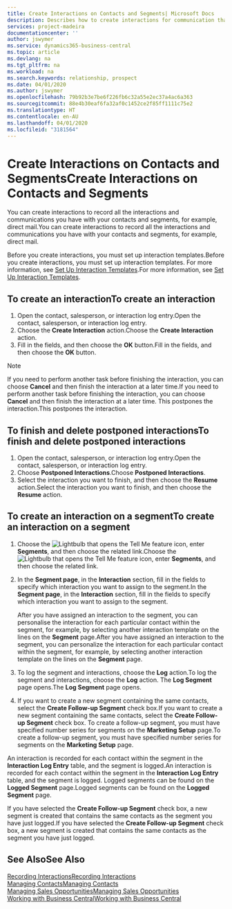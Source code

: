 ```yaml
---
title: Create Interactions on Contacts and Segments| Microsoft Docs
description: Describes how to create interactions for communication that you have with your contacts and segments in Business Central, for example, direct mail.
services: project-madeira
documentationcenter: ''
author: jswymer
ms.service: dynamics365-business-central
ms.topic: article
ms.devlang: na
ms.tgt_pltfrm: na
ms.workload: na
ms.search.keywords: relationship, prospect
ms.date: 04/01/2020
ms.author: jswymer
ms.openlocfilehash: 79b92b3e7be6f226fb6c32a55e2ec37a4ac6a363
ms.sourcegitcommit: 88e4b30eaf6fa32af0c1452ce2f85ff1111c75e2
ms.translationtype: HT
ms.contentlocale: en-AU
ms.lasthandoff: 04/01/2020
ms.locfileid: "3181564"
---
```

# <a name="create-interactions-on-contacts-and-segments"></a><span data-ttu-id="3a2fb-103">Create Interactions on Contacts and Segments</span><span class="sxs-lookup"><span data-stu-id="3a2fb-103">Create Interactions on Contacts and Segments</span></span>
<span data-ttu-id="3a2fb-104">You can create interactions to record all the interactions and communications you have with your contacts and segments, for example, direct mail.</span><span class="sxs-lookup"><span data-stu-id="3a2fb-104">You can create interactions to record all the interactions and communications you have with your contacts and segments, for example, direct mail.</span></span>

<span data-ttu-id="3a2fb-105">Before you create interactions, you must set up interaction templates.</span><span class="sxs-lookup"><span data-stu-id="3a2fb-105">Before you create interactions, you must set up interaction templates.</span></span> <span data-ttu-id="3a2fb-106">For more information, see  [Set Up Interaction Templates](marketing-interactions.md).</span><span class="sxs-lookup"><span data-stu-id="3a2fb-106">For more information, see  [Set Up Interaction Templates](marketing-interactions.md).</span></span>

## <a name="to-create-an-interaction"></a><span data-ttu-id="3a2fb-107">To create an interaction</span><span class="sxs-lookup"><span data-stu-id="3a2fb-107">To create an interaction</span></span>
1. <span data-ttu-id="3a2fb-108">Open the contact, salesperson, or interaction log entry.</span><span class="sxs-lookup"><span data-stu-id="3a2fb-108">Open the contact, salesperson, or interaction log entry.</span></span>
2. <span data-ttu-id="3a2fb-109">Choose the **Create Interaction** action.</span><span class="sxs-lookup"><span data-stu-id="3a2fb-109">Choose the **Create Interaction** action.</span></span>
3. <span data-ttu-id="3a2fb-110">Fill in the fields, and then choose the **OK** button.</span><span class="sxs-lookup"><span data-stu-id="3a2fb-110">Fill in the fields, and then choose the **OK** button.</span></span>

> [!NOTE]  
>   <span data-ttu-id="3a2fb-111">If you need to perform another task before finishing the interaction, you can choose **Cancel** and then finish the interaction at a later time.</span><span class="sxs-lookup"><span data-stu-id="3a2fb-111">If you need to perform another task before finishing the interaction, you can choose **Cancel** and then finish the interaction at a later time.</span></span> <span data-ttu-id="3a2fb-112">This postpones the interaction.</span><span class="sxs-lookup"><span data-stu-id="3a2fb-112">This postpones the interaction.</span></span>

## <a name="to-finish-and-delete-postponed-interactions"></a><span data-ttu-id="3a2fb-113">To finish and delete postponed interactions</span><span class="sxs-lookup"><span data-stu-id="3a2fb-113">To finish and delete postponed interactions</span></span>
1. <span data-ttu-id="3a2fb-114">Open the contact, salesperson, or interaction log entry.</span><span class="sxs-lookup"><span data-stu-id="3a2fb-114">Open the contact, salesperson, or interaction log entry.</span></span>
2. <span data-ttu-id="3a2fb-115">Choose **Postponed Interactions**.</span><span class="sxs-lookup"><span data-stu-id="3a2fb-115">Choose **Postponed Interactions**.</span></span>
3. <span data-ttu-id="3a2fb-116">Select the interaction you want to finish, and then choose the **Resume** action.</span><span class="sxs-lookup"><span data-stu-id="3a2fb-116">Select the interaction you want to finish, and then choose the **Resume** action.</span></span>

## <a name="to-create-an-interaction-on-a-segment"></a><span data-ttu-id="3a2fb-117">To create an interaction on a segment</span><span class="sxs-lookup"><span data-stu-id="3a2fb-117">To create an interaction on a segment</span></span>
1. <span data-ttu-id="3a2fb-118">Choose the ![Lightbulb that opens the Tell Me feature](media/ui-search/search_small.png "Tell me what you want to do") icon, enter **Segments**, and then choose the related link.</span><span class="sxs-lookup"><span data-stu-id="3a2fb-118">Choose the ![Lightbulb that opens the Tell Me feature](media/ui-search/search_small.png "Tell me what you want to do") icon, enter **Segments**, and then choose the related link.</span></span>
2. <span data-ttu-id="3a2fb-119">In the **Segment page**, in the **Interaction** section, fill in the fields to specify which interaction you want to assign to the segment.</span><span class="sxs-lookup"><span data-stu-id="3a2fb-119">In the **Segment page**, in the **Interaction** section, fill in the fields to specify which interaction you want to assign to the segment.</span></span>

    <span data-ttu-id="3a2fb-120">After you have assigned an interaction to the segment, you can personalise the interaction for each particular contact within the segment, for example, by selecting another interaction template on the lines on the **Segment** page.</span><span class="sxs-lookup"><span data-stu-id="3a2fb-120">After you have assigned an interaction to the segment, you can personalize the interaction for each particular contact within the segment, for example, by selecting another interaction template on the lines on the **Segment** page.</span></span>  
3. <span data-ttu-id="3a2fb-121">To log the segment and interactions, choose the **Log** action.</span><span class="sxs-lookup"><span data-stu-id="3a2fb-121">To log the segment and interactions, choose the **Log** action.</span></span> <span data-ttu-id="3a2fb-122">The **Log Segment** page opens.</span><span class="sxs-lookup"><span data-stu-id="3a2fb-122">The **Log Segment** page opens.</span></span>
4. <span data-ttu-id="3a2fb-123">If you want to create a new segment containing the same contacts, select the **Create Follow-up Segment** check box.</span><span class="sxs-lookup"><span data-stu-id="3a2fb-123">If you want to create a new segment containing the same contacts, select the **Create Follow-up Segment** check box.</span></span> <span data-ttu-id="3a2fb-124">To create a follow-up segment, you must have specified number series for segments on the **Marketing Setup** page.</span><span class="sxs-lookup"><span data-stu-id="3a2fb-124">To create a follow-up segment, you must have specified number series for segments on the **Marketing Setup** page.</span></span>

<span data-ttu-id="3a2fb-125">An interaction is recorded for each contact within the segment in the **Interaction Log Entry** table, and the segment is logged.</span><span class="sxs-lookup"><span data-stu-id="3a2fb-125">An interaction is recorded for each contact within the segment in the **Interaction Log Entry** table, and the segment is logged.</span></span> <span data-ttu-id="3a2fb-126">Logged segments can be found on the **Logged Segment** page.</span><span class="sxs-lookup"><span data-stu-id="3a2fb-126">Logged segments can be found on the **Logged Segment** page.</span></span>

<span data-ttu-id="3a2fb-127">If you have selected the **Create Follow-up Segment** check box, a new segment is created that contains the same contacts as the segment you have just logged.</span><span class="sxs-lookup"><span data-stu-id="3a2fb-127">If you have selected the **Create Follow-up Segment** check box, a new segment is created that contains the same contacts as the segment you have just logged.</span></span>

## <a name="see-also"></a><span data-ttu-id="3a2fb-128">See Also</span><span class="sxs-lookup"><span data-stu-id="3a2fb-128">See Also</span></span>
[<span data-ttu-id="3a2fb-129">Recording Interactions</span><span class="sxs-lookup"><span data-stu-id="3a2fb-129">Recording Interactions</span></span>](marketing-interactions.md)  
[<span data-ttu-id="3a2fb-130">Managing Contacts</span><span class="sxs-lookup"><span data-stu-id="3a2fb-130">Managing Contacts</span></span>](marketing-contacts.md)  
[<span data-ttu-id="3a2fb-131">Managing Sales Opportunities</span><span class="sxs-lookup"><span data-stu-id="3a2fb-131">Managing Sales Opportunities</span></span>](marketing-manage-sales-opportunities.md)  
[<span data-ttu-id="3a2fb-132">Working with Business Central</span><span class="sxs-lookup"><span data-stu-id="3a2fb-132">Working with Business Central</span></span>](ui-work-product.md)
